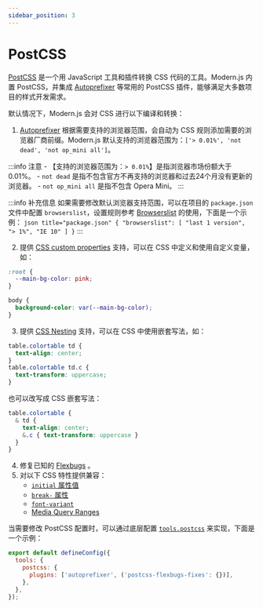 ```yaml
---
sidebar_position: 3
---
```


# PostCSS

[PostCSS](https://postcss.org/) 是一个用 JavaScript 工具和插件转换 CSS 代码的工具。Modern.js 内置 PostCSS，并集成 [Autoprefixer](https://github.com/postcss/autoprefixer) 等常用的 PostCSS 插件，能够满足大多数项目的样式开发需求。

默认情况下，Modern.js 会对 CSS 进行以下编译和转换：

1. [Autoprefixer](https://github.com/postcss/autoprefixer) 根据需要支持的浏览器范围，会自动为 CSS 规则添加需要的浏览器厂商前缀。Modern.js 默认支持的浏览器范围为：`['> 0.01%', 'not dead', 'not op_mini all']`。

  :::info 注意
    - 【支持的浏览器范围为：`> 0.01%`】是指浏览器市场份额大于 0.01%。
    - `not dead` 是指不包含官方不再支持的浏览器和过去24个月没有更新的浏览器。
    - `not op_mini all` 是指不包含 Opera Mini。
  :::

  :::info 补充信息
    如果需要修改默认浏览器支持范围，可以在项目的 `package.json` 文件中配置 `browserslist`，设置规则参考 [Browserslist](https://github.com/browserslist/browserslist) 的使用，下面是一个示例：
    ``` json title="package.json"
    {
      "browserslist": [
        "last 1 version",
        "> 1%",
        "IE 10"
      ]
    }
    ```
  :::

2. 提供 [CSS custom properties](https://www.w3.org/TR/css-variables-1/) 支持，可以在 CSS 中定义和使用自定义变量，如：

  ```css
  :root {
    --main-bg-color: pink;
  }

  body {
    background-color: var(--main-bg-color);
  }
  ```

3. 提供 [CSS Nesting](https://drafts.csswg.org/css-nesting-1/) 支持，可以在 CSS 中使用嵌套写法，如：

  ```css
  table.colortable td {
    text-align: center;
  }
  table.colortable td.c {
    text-transform: uppercase;
  }
  ```
  也可以改写成 CSS 嵌套写法：
  ```css
  table.colortable {
    & td {
      text-align: center;
      &.c { text-transform: uppercase }
    }
  }
  ```

4. 修复已知的 [Flexbugs](https://github.com/philipwalton/flexbugs) 。
5. 对以下 CSS 特性提供兼容：
    - [`initial` 属性值](https://developer.mozilla.org/en-US/docs/Web/CSS/initial_value)
    - [`break-` 属性](https://developer.mozilla.org/en-US/docs/Web/CSS/break-after)
    - [`font-variant`](https://developer.mozilla.org/en-US/docs/Web/CSS/font-variant)
    - [Media Query Ranges](https://developer.mozilla.org/en-US/docs/Web/CSS/Media_Queries/Using_media_queries#syntax_improvements_in_level_4)

  当需要修改 PostCSS 配置时，可以通过底层配置 [`tools.postcss`](/docs/configure/app/tools/postcss) 来实现，下面是一个示例：

```js title="modern.config.js"
export default defineConfig({
  tools: {
    postcss: {
      plugins: ['autoprefixer', ('postcss-flexbugs-fixes': {})],
    },
  },
});
```
